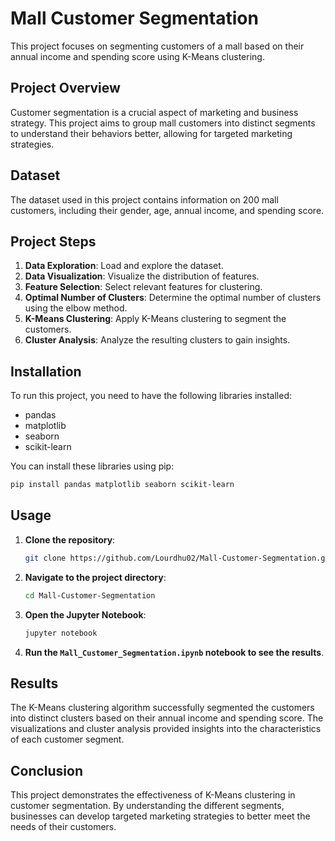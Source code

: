 # Mall Customer Segmentation

This project focuses on segmenting customers of a mall based on their annual income and spending score using K-Means clustering.

## Project Overview

Customer segmentation is a crucial aspect of marketing and business strategy. This project aims to group mall customers into distinct segments to understand their behaviors better, allowing for targeted marketing strategies.

## Dataset

The dataset used in this project contains information on 200 mall customers, including their gender, age, annual income, and spending score.

## Project Steps

1. **Data Exploration**: Load and explore the dataset.
2. **Data Visualization**: Visualize the distribution of features.
3. **Feature Selection**: Select relevant features for clustering.
4. **Optimal Number of Clusters**: Determine the optimal number of clusters using the elbow method.
5. **K-Means Clustering**: Apply K-Means clustering to segment the customers.
6. **Cluster Analysis**: Analyze the resulting clusters to gain insights.

## Installation

To run this project, you need to have the following libraries installed:

- pandas
- matplotlib
- seaborn
- scikit-learn

You can install these libraries using pip:

```bash
pip install pandas matplotlib seaborn scikit-learn
```

## Usage

1. **Clone the repository**:

    ```bash
    git clone https://github.com/Lourdhu02/Mall-Customer-Segmentation.git
    ```

2. **Navigate to the project directory**:

    ```bash
    cd Mall-Customer-Segmentation
    ```

3. **Open the Jupyter Notebook**:

    ```bash
    jupyter notebook
    ```

4. **Run the `Mall_Customer_Segmentation.ipynb` notebook to see the results**.

## Results

The K-Means clustering algorithm successfully segmented the customers into distinct clusters based on their annual income and spending score. The visualizations and cluster analysis provided insights into the characteristics of each customer segment.

## Conclusion

This project demonstrates the effectiveness of K-Means clustering in customer segmentation. By understanding the different segments, businesses can develop targeted marketing strategies to better meet the needs of their customers.
